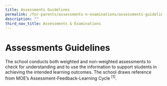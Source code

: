 ```yaml
---
title: Assessments Guidelines
permalink: /for-parents/assessments-n-examinations/assessments-guidelines/
description: ""
third_nav_title: Assessments & Examinations
---
```

# Assessments Guidelines

The school conducts both weighted and non-weighted assessments to check for understanding and to use the information to support students in achieving the intended learning outcomes. The school draws reference from MOE’s Assessment-Feedback-Learning Cycle <sup>[1]</sup>.